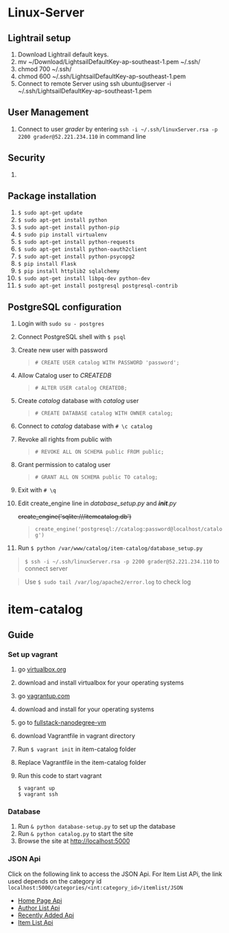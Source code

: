# Linux-Server

## Lightrail setup
1. Download Lightrail default keys.
2. mv ~/Download/LightsailDefaultKey-ap-southeast-1.pem ~/.ssh/
3. chmod 700 ~/.ssh/
4. chmod 600 ~/.ssh/LightsailDefaultKey-ap-southeast-1.pem
5. Connect to remote Server using ssh ubuntu@server -i ~/.ssh/LightsailDefaultKey-ap-southeast-1.pem

## User Management
1. Connect to user *grader* by entering `ssh -i ~/.ssh/linuxServer.rsa -p 2200 grader@52.221.234.110` in command line

## Security
1. 

## Package installation

1. `$ sudo apt-get update`
2. `$ sudo apt-get install python`
3. `$ sudo apt-get install python-pip`
4. `$ sudo pip install virtualenv`
5. `$ sudo apt-get install python-requests`
6. `$ sudo apt-get install python-oauth2client`
7. `$ sudo apt-get install python-psycopg2`
8. `$ pip install Flask`
9. `$ pip install httplib2 sqlalchemy`
10. `$ sudo apt-get install libpq-dev python-dev`
11. `$ sudo apt-get install postgresql postgresql-contrib`

## PostgreSQL configuration

1. Login with `sudo su - postgres`
2. Connect PostgreSQL shell with `$ psql`
3. Create new user with password
    
    > `# CREATE USER catalog WITH PASSWORD 'password';`

4. Allow Catalog user to *CREATEDB*
    
    > `# ALTER USER catalog CREATEDB;`

5. Create *catalog* database with *catalog* user

    > `# CREATE DATABASE catalog WITH OWNER catalog;`

6. Connect to *catalog* database with `# \c catalog`

7. Revoke all rights from public with 

    > `# REVOKE ALL ON SCHEMA public FROM public;`

8. Grant permission to catalog user

    > `# GRANT ALL ON SCHEMA public TO catalog;`

9. Exit with `# \q`

10. Edit create_engine line in *database_setup.py* and *__init__.py*

    ~~create_engine('sqlite:///itemcatalog.db')~~
    >  `create_engine('postgresql://catalog:password@localhost/catalog')`

11. Run `$ python /var/www/catalog/item-catalog/database_setup.py`

> `$ ssh -i ~/.ssh/linuxServer.rsa -p 2200 grader@52.221.234.110` to connect      server

> Use `$ sudo tail /var/log/apache2/error.log` to check log

# item-catalog

## **Guide** 

### Set up vagrant
1. go [virtualbox.org](https://www.virtualbox.org)
2. download and install virtualbox for your operating systems
3. go [vagrantup.com](https://www.vagrantup.com/downloads.html)
4. download and install for your operating systems
5. go to [fullstack-nanodegree-vm](https://github.com/udacity/fullstack-nanodegree-vm)
6. download Vagrantfile in vagrant directory
7. Run `` $ vagrant init `` in item-catalog folder
8. Replace Vagrantfile in the item-catalog folder
9. Run this code to start vagrant

   `` $ vagrant up ``   
   `` $ vagrant ssh ``  

### Database
1. Run `` & python database-setup.py `` to set up the database
2. Run `` & python catalog.py `` to start the site
3. Browse the site at [http://localhost:5000](http://localhost:5000)

### JSON Api
Click on the following link to access the JSON Api. 
For Item List APi, the link used depends on the category id
`` localhost:5000/categories/<int:category_id>/itemlist/JSON ``

- [Home Page Api](http://localhost:5000/JSON)
- [Author List Api](http://localhost:5000/authorlist/JSON)
- [Recently Added Api](http://localhost:5000/topNewItem/JSON)
- [Item List Api](localhost:5000/categories/1/itemlist/JSON)



